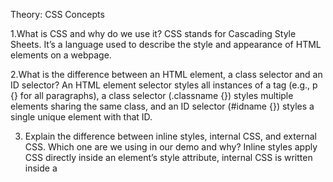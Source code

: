 Theory: CSS Concepts

1.What is CSS and why do we use it?
CSS stands for Cascading Style Sheets.
It’s a language used to describe the style and appearance of HTML elements on a webpage.

2.What is the difference between an HTML element, a class selector and an ID selector?
An HTML element selector styles all instances of a tag (e.g., p {} for all paragraphs), a class selector (.classname {}) styles multiple elements sharing the same class, and an ID selector (#idname {}) styles a single unique element with that ID.


3. Explain the difference between inline styles, internal CSS, and external CSS. Which one are we using in our demo and why?
Inline styles apply CSS directly inside an element’s style attribute, internal CSS is written inside a <style> tag in the HTML file, and external CSS is placed in a separate .css file linked to the HTML; in our demo, we’re using external CSS because it keeps code cleaner, reusable, and easier to maintain.



4. In the CSS rule below, identify the selector, property, and value:
.first-article {
  background-color: purple;
}


Selector: .first-article
Property: background-color
Value: purple

5. What does border-radius: 20px; do to an element?
A 20px radius means each corner of the element will be curved like a quarter of a circle with a radius of 20 pixels.Example: A rectangular button with border-radius: 20px; will have soft, rounded corners instead of sharp edges.

6. Why do we use the font-family property? What happens if the browser doesn’t have the first font listed?
We use the font-family property to define the text’s typeface, and if the browser doesn’t have the first font listed, it automatically falls back to the next available font in the list.


7. Explain what happens if two CSS rules target the same element with different styles (CSS specificity).
When two CSS rules target the same element, the rule with higher specificity (ID > class > element) or the one declared later in the CSS overrides the other.

8. Look at this HTML snippet from the demo and explain what will be styled by .second-h2 in the CSS file:
<div class="second-article">
  <h2 class="second-h2">I am another div</h2>
</div>

The CSS selector .second-h2 will style the <h2> element inside the <div> because the <h2> has the class second-h2. 

So, any CSS rules under .second-h2 { ... } will apply only to that <h2> element, not the <div> or other elements.